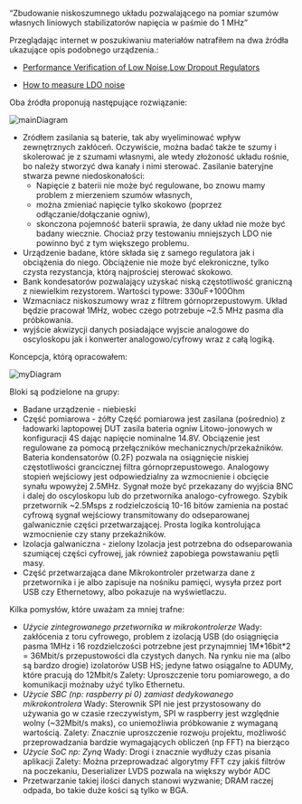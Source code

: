 “Zbudowanie niskoszumnego układu pozwalającego na pomiar szumów własnych liniowych stabilizatorów napięcia w paśmie do 1 MHz”

Przeglądając internet w poszukiwaniu materiałów natrafiłem na dwa źródła ukazujące opis podobnego urządzenia.:

- [Performance Verification of Low Noise,Low Dropout Regulators](http://www.analog.com/media/en/technical-documentation/application-notes/an83f.pdf)

- [How to measure LDO noise](http://www.ti.com/lit/wp/slyy076/slyy076.pdf)

Oba źródła proponują następujące rozwiązanie:

![mainDiagram](/home/pwozny/Documents/NoiseTester/doc/img/mainDiagram.jpg  "Schemat układu")

- Zródłem zasilania są baterie, tak aby wyeliminować wpływ zewnętrznych zakłóceń. Oczywiście, można badać także te szumy i skolerować je z szumami własnymi, ale wtedy złożoność układu rośnie, bo należy stworzyć dwa kanały i nimi sterować.
Zasilanie bateryjne stwarza pewne niedoskonałości:
    - Napięcie z baterii nie może być regulowane, bo znowu mamy problem z mierzeniem szumów własnych,
    - można zmieniać napięcie tylko skokowo (poprzez odłączanie/dołączanie ogniw),
    - skonczona pojemność baterii sprawia, że dany układ nie może być badany wiecznie. Chociaż przy testowaniu mniejszych LDO  nie powinno być z tym większego problemu.
- Urządzenie badane, które składa się z samego regulatora jak i obciążenia do niego. Obciążenie nie może być elekroniczne, tylko czysta rezystancja, którą najprościej sterować skokowo.
- Bank kondesatorów pozwalający uzyskać niską częstotliwość graniczną z niewielkim rezystorem. Wartości typowe: 330uF+100Ohm
- Wzmacniacz niskoszumowy wraz z filtrem górnoprzepustowym. Układ będzie pracował 1MHz, wobec czego potrzebuje ~2.5 MHz pasma dla próbkowania. 
- wyjście akwizycji danych posiadające wyjscie analogowe do oscyloskopu jak i konwerter analogowo/cyfrowy wraz z całą logiką.

Koncepcja, którą opracowałem:
 
![myDiagram](/home/pwozny/Documents/NoiseTester/doc/img/concepts.jpg  "My concept") 

Bloki są podzielone na grupy:

- Badane urządzenie - niebieski
- Część pomiarowa - żółty
Część pomiarowa jest zasilana (pośrednio) z ładowarki laptopowej
DUT zasila bateria ogniw Litowo-jonowych w konfiguracji 4S dając napięcie nominalne 14.8V.
Obciązenie jest regulowane za pomocą przełączników mechanicznych/przekaźników.
Bateria kondensatorów (0.2F) pozwala na osiągnięcie niskiej częstotliwości grancicznej filtra górnoprzepustowego.
Analogowy stopień wejściowy jest odpowiedzialny za wzmocnienie i obcięcie synału wpowyżej 2.5MHz.
Sygnał może być przekazany do wyjścia BNC i dalej do oscyloskopu lub do przetwornika analogo-cyfrowego.
Szybik przetwornik ~2.5Msps z rodzielczością 10-16 bitów zamienia na postać cyfrową sygnał wejściowy transmitowany do odseparowanej galwanicznie części przetwarzającej.
Prosta logika kontrolująca wzmocnienie czy stany przekaźników.
- Izolacja galwaniczna - zielony
Izolacja jest potrzebna do odseparowania szumiącej części cyfrowej, jak również zapobiega powstawaniu pętli masy.
- Część przetwarzająca dane
Mikrokontroler przetwarza dane z przetwornika i je albo zapisuje na nośniku pamięci, wysyła przez port USB czy Ethernetowy, albo pokazuje na wyświetlaczu.


Kilka pomysłów, które uważam za mniej trafne:

- *Użycie zintegrowanego przetwornika w mikrokontrolerze*
Wady: zakłócenia z toru cyfrowego, problem z izolacją USB (do osiągnięcia pasma 1MHz i 16 rozdzielczości potrzebne jest przynajmniej 1M\*16bit\*2 = 36Mbit/s przepustowości dla czystych danych. Na rynku nie ma (albo są bardzo drogie) izolatorów USB HS; jedyne łatwo osiągalne to ADUMy, które pracują do 12Mbit/s
Zalety: Uproszczenie toru pomiarowego, a do komunikacji możnaby użyć tylko Ethernetu.
- *Użycie SBC (np: raspberry pi 0) zamiast dedykowanego mikrokontrolera*
Wady: Sterownik SPI nie jest przystosowany do używania go w czasie rzeczywistym, SPI w raspberry jest względnie wolny (~32Mbit/s maks), co uniemożliwia próbkowanie z wymaganą wartością.
Zalety: Znacznie uproszczenie rozwoju projektu, możliwość przeprowadzania bardzie wymagających obliczeń (np FFT) na bierząco
- *Użycie SoC np: Zynq*
Wady: Drogi i znacznie wydłuży czas pisania aplikacji
Zalety: Można przeprowadzać algorytmy FFT czy jakiś filtrów na poczekaniu, Deserializer LVDS pozwala na większy wybór ADC
- Przetwarzanie takiej ilości danych stanowi wyzwanie; DRAM raczej odpada, bo takie duże kości są tylko w BGA.